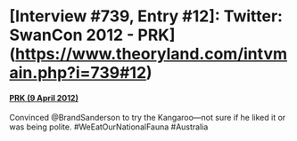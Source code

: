 # [Interview #739, Entry #12]: Twitter: SwanCon 2012 - PRK](https://www.theoryland.com/intvmain.php?i=739#12)

#### [PRK (9 April 2012)](https://twitter.com/prkaye/status/189334055068774400)

Convinced @BrandSanderson to try the Kangaroo—not sure if he liked it or was being polite. #WeEatOurNationalFauna #Australia

